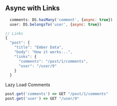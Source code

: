 ##  Async with Links

```javascript
  comments: DS.hasMany('comment', {async: true})
  user: DS.belongsTo('user', {async: true})
```

```javascript
// Links
{
  "post": {
    "title": "Ember Data",
    "body": "How it works...",
    "links": {
      "comments": "/post/1/comments",
      "user": "/user/9"
    }
  }
```

Lazy Load Comments

```javascript
post.get('comments') => GET "/post/1/comments"
post.get('user') => GET "/user/9"
```
